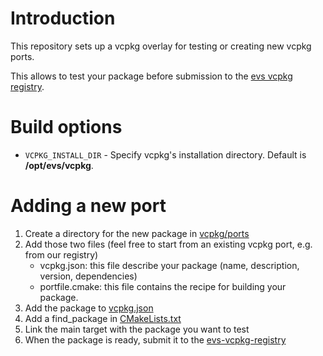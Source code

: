 # Introduction

This repository sets up a vcpkg overlay for testing or creating new vcpkg ports. 

This allows to test your package before submission to the [evs vcpkg registry](https://bitbucket.evs.tv/projects/VCPKG/repos/evs-vcpkg-registry/browse).

# Build options

- ``VCPKG_INSTALL_DIR`` - Specify vcpkg's installation directory. Default is **/opt/evs/vcpkg**.

# Adding a new port

1. Create a directory for the new package in [vcpkg/ports](vcpkg/ports)
2. Add those two files (feel free to start from an existing vcpkg port, e.g. from our registry)
    - vcpkg.json: this file describe your package (name, description, version, dependencies)
    - portfile.cmake: this file contains the recipe for building your package.
3. Add the package to [vcpkg.json](vcpkg.json)
4. Add a find_package in [CMakeLists.txt](CMakeLists.txt)
5. Link the main target with the package you want to test
6. When the package is ready, submit it to the [evs-vcpkg-registry](https://bitbucket.evs.tv/projects/VCPKG/repos/evs-vcpkg-registry/browse)

